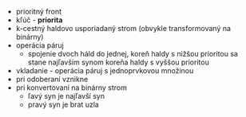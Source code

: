 - prioritný front
- kľúč - **priorita**
- k-cestný haldovo usporiadaný strom (obvykle transformovaný na binárny)
- operácia páruj
	- spojenie dvoch háld do jednej, koreň haldy s nižšou prioritou sa stane najľavším synom koreňa haldy s vyššou prioritou
- vkladanie - operácia páruj s jednoprvkovou množinou
- pri odoberaní vznikne 
- pri konvertovaní na binárny strom
	- ľavý syn je najľavší syn
	- pravý syn je brat uzla